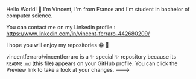 Hello World! 👋 
I'm Vincent, I'm from France and I'm student in bachelor of computer science.

You can contact me on my Linkedin profile : https://www.linkedin.com/in/vincent-ferraro-442680209/

I hope you will enjoy my repositories 😀 🙏

vincentferraro/vincentferraro is a ✨ special ✨ repository because its `README.md` (this file) appears on your GitHub profile.
You can click the Preview link to take a look at your changes.
--->
